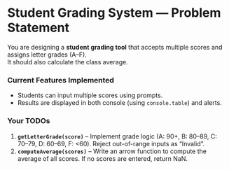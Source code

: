 # Student Grading System — Problem Statement

You are designing a **student grading tool** that accepts multiple scores and assigns letter grades (A–F).  
It should also calculate the class average.  

### Current Features Implemented
- Students can input multiple scores using prompts.
- Results are displayed in both console (using `console.table`) and alerts.

### Your TODOs
1. **`getLetterGrade(score)`** – Implement grade logic (A: 90+, B: 80–89, C: 70–79, D: 60–69, F: <60). Reject out-of-range inputs as “Invalid”.  
2. **`computeAverage(scores)`** – Write an arrow function to compute the average of all scores. If no scores are entered, return NaN.  
